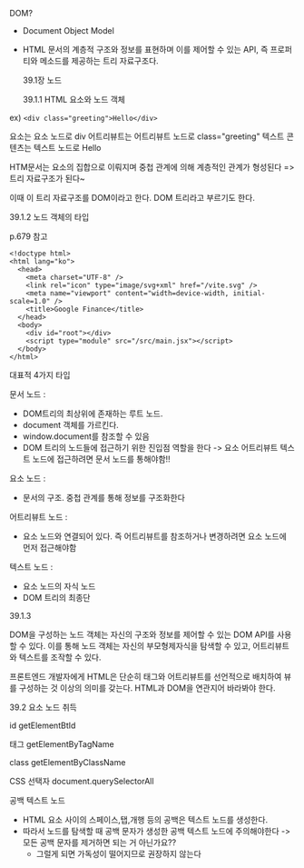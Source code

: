 DOM?

- Document Object Model
- HTML 문서의 계층적 구조와 정보를 표현하며 이를 제어할 수 있는 API, 즉 프로퍼티와 메소드를 제공하는 트리 자료구조다.

  39.1장 노드

  39.1.1 HTML 요소와 노드 객체

ex) `<div class="greeting">Hello</div>`

요소는 요소 노드로 div
어트리뷰트는 어트리뷰트 노드로 class="greeting"
텍스트 콘텐츠는 텍스트 노드로 Hello

HTM문서는 요소의 집합으로 이뤄지며 중첩 관계에 의해 계층적인 관계가 형성된다
=> 트리 자료구조가 된다~

이때 이 트리 자료구조를 DOM이라고 한다. DOM 트리라고 부르기도 한다.

39.1.2 노드 객체의 타입

p.679 참고

```
<!doctype html>
<html lang="ko">
  <head>
    <meta charset="UTF-8" />
    <link rel="icon" type="image/svg+xml" href="/vite.svg" />
    <meta name="viewport" content="width=device-width, initial-scale=1.0" />
    <title>Google Finance</title>
  </head>
  <body>
    <div id="root"></div>
    <script type="module" src="/src/main.jsx"></script>
  </body>
</html>
```

대표적 4가지 타입

문서 노드 :

- DOM트리의 최상위에 존재하는 루트 노드.
- document 객체를 가르킨다.
- window.document를 참조할 수 있음
- DOM 트리의 노드들에 접근하기 위한 진입점 역할을 한다 -> 요소 어트리뷰트 텍스트 노드에 접근하려면 문서 노드를 통해야함!!

요소 노드 :

- 문서의 구조. 중첩 관계를 통해 정보를 구조화한다

어트리뷰트 노드 :

- 요소 노드와 연결되어 있다. 즉 어트리뷰트를 참조하거나 변경하려면 요소 노드에 먼저 접근해야함

텍스트 노드 :

- 요소 노드의 자식 노드
- DOM 트리의 최종단

39.1.3

DOM을 구성하는 노드 객체는 자신의 구조와 정보를 제어할 수 있는 DOM API를 사용할 수 있다. 이를 통해 노드 객체는 자신의 부모형제자식을 탐색할 수 있고, 어트리뷰트와 텍스트를 조작할 수 있다.

프론트엔드 개발자에게 HTML은 단순히 태그와 어트리뷰트를 선언적으로 배치하여 뷰를 구성하는 것 이상의 의미를 갖는다. HTML과 DOM을 연관지어 바라봐야 한다.

39.2 요소 노드 취득

id
getElementBtId

태그
getElementByTagName

class
getElementByClassName

CSS 선택자
document.querySelectorAll

공백 텍스트 노드

- HTML 요소 사이의 스페이스,탭,개행 등의 공백은 텍스트 노드를 생성한다.
- 따라서 노드를 탐색할 때 공백 문자가 생성한 공백 텍스트 노드에 주의해야한다
  -> 모든 공백 문자를 제거하면 되는 거 아닌가요??
  - 그럴게 되면 가독성이 떨어지므로 권장하지 않는다
